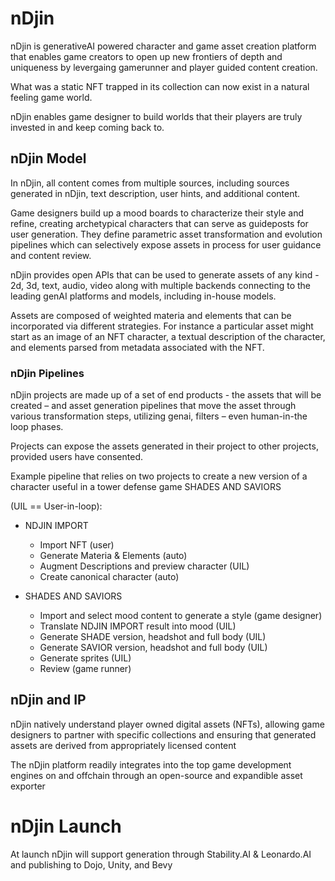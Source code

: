 # nDjin

nDjin is generativeAI powered character and game asset creation platform that enables game
creators to open up new frontiers of depth and uniqueness by levergaing gamerunner and player
guided content creation.

What was a static NFT trapped in its collection can now exist in a natural feeling game world.

nDjin enables game designer to build worlds that their players are truly invested in and keep
coming back to.

## nDjin Model

In nDjin, all content comes from multiple sources, including sources generated in nDjin, text description, user hints, and additional content.

Game designers build up a mood boards to characterize their style and refine, 
creating archetypical characters that can serve as guideposts for user generation.
They define parametric asset transformation and evolution pipelines which can 
selectively expose assets in process for user guidance and content review.

nDjin provides open APIs that can be used to generate assets of any kind - 
2d, 3d, text, audio, video along with multiple backends connecting to the 
leading genAI platforms and models, including in-house models.

Assets are composed of weighted materia and elements that can be incorporated 
via different strategies. For instance a particular asset might start as an 
image of an NFT character, a textual description of the character, and elements
parsed from metadata associated with the NFT. 

### nDjin Pipelines

nDjin projects are made up of a set of end products - the assets that will be
created – and asset generation pipelines that move the asset through various
transformation steps, utilizing genai, filters – even human-in-the loop phases.

Projects can expose the assets generated in their project to other projects,
provided users have consented.

Example pipeline that relies on two projects to create a new version of a
character useful in a tower defense game SHADES AND SAVIORS

(UIL == User-in-loop):

* NDJIN IMPORT
  * Import NFT (user)
  * Generate Materia & Elements (auto)
  * Augment Descriptions and preview character (UIL)
  * Create canonical character (auto)
  
* SHADES AND SAVIORS
  * Import and select mood content to generate a style (game designer)
  * Translate NDJIN IMPORT result into mood (UIL)
  * Generate SHADE version, headshot and full body (UIL)
  * Generate SAVIOR version, headshot and full body (UIL)
  * Generate sprites (UIL)
  * Review (game runner)

## nDjin and IP

nDjin natively understand player owned digital assets (NFTs), allowing game designers to partner 
with specific collections and ensuring that generated assets are derived from appropriately licensed content

The nDjin platform readily integrates into the top game development engines on 
and offchain through an open-source and expandible asset exporter

# nDjin Launch

At launch nDjin will support generation through Stability.AI & Leonardo.AI and
publishing to Dojo, Unity, and Bevy